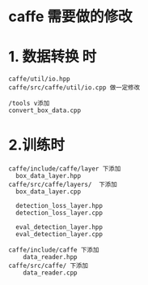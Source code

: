 # caffe 需要做的修改

# 1. 数据转换 时

    caffe/util/io.hpp 
    caffe/src/caffe/util/io.cpp 做一定修改

    /tools v添加
    convert_box_data.cpp

# 2.训练时 
    caffe/include/caffe/layer 下添加 
      box_data_layer.hpp
    caffe/src/caffe/layers/  下添加 
      box_data_layer.cpp

      detection_loss_layer.hpp
      detection_loss_layer.cpp

      eval_detection_layer.hpp
      eval_detection_layer.cpp

    caffe/include/caffe 下添加
        data_reader.hpp
    caffe/src/caffe/ 下添加 
        data_reader.cpp

